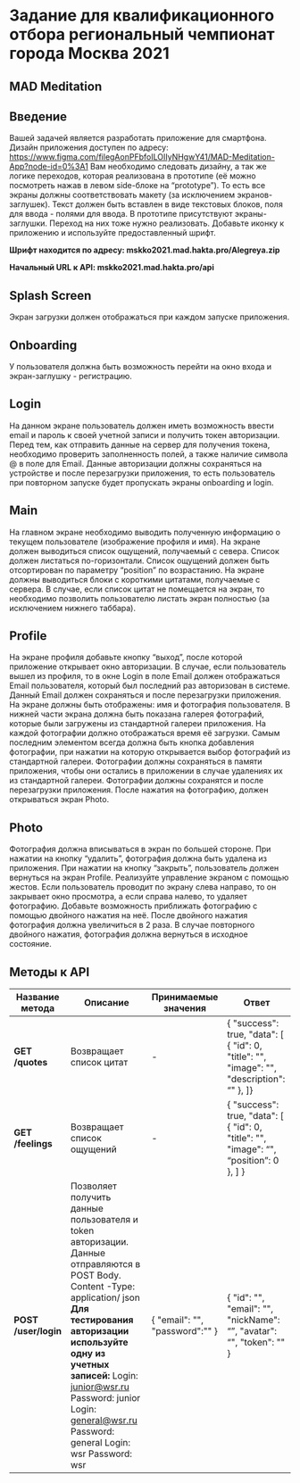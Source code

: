 # Задание для квалификационного отбора региональный чемпионат города Москва 2021

## MAD Meditation

## **Введение** 
Вашей задачей является разработать приложение для смартфона. Дизайн 
приложения доступен по адресу: https://www.figma.com/filegAonPFbfoILOIIyNHgwY41/MAD-Meditation-App?node-id=0%3A1
Вам необходимо следовать дизайну, а так же логике переходов, которая реализована в 
прототипе (её можно посмотреть нажав в левом side-блоке на “prototype”). То есть все 
экраны должны соответствовать макету (за исключением экранов-заглушек). Текст должен 
быть вставлен в виде текстовых блоков, поля для ввода - полями для ввода. 
В прототипе присутствуют экраны-заглушки. Переход на них тоже нужно реализовать. 
Добавьте иконку к приложению и используйте предоставленный шрифт. 

**Шрифт находится по адресу: mskko2021.mad.hakta.pro/Alegreya.zip**

**Начальный URL к API: mskko2021.mad.hakta.pro/api**

## **Splash Screen**
Экран загрузки должен отображаться при каждом запуске приложения.
## **Onboarding** 
У пользователя должна быть возможность перейти на окно входа и экран-заглушку -
регистрацию. 
## **Login**
На данном экране пользователь должен иметь возможность ввести email и пароль к своей 
учетной записи и получить токен авторизации. 
Перед тем, как отправить данные на сервер для получения токена, необходимо проверить 
заполненность полей, а также наличие символа @ в поле для Email. 
Данные авторизации должны сохраняться на устройстве и после перезагрузки приложения, 
то есть пользователь при повторном запуске будет пропускать экраны onboarding и login.
## **Main**
На главном экране необходимо выводить полученную информацию о текущем пользователе 
(изображение профиля и имя). 
На экране должен выводиться список ощущений, получаемый с севера. Список должен 
листаться по-горизонтали. Список ощущений должен быть отсортирован по параметру 
“position” по возрастанию. 
На экране должны выводиться блоки с короткими цитатами, получаемые с сервера. В 
случае, если список цитат не помещается на экран, то необходимо позволить 
пользователю листать экран полностью (за исключением нижнего таббара). 
## **Profile**
На экране профиля добавьте кнопку “выход”, после которой приложение открывает окно 
авторизации. 
В случае, если пользователь вышел из профиля, то в окне Login в поле Email должен 
отображаться Email пользователя, который был последний раз авторизован в системе. 
Данный Email должен сохраняться и после перезагрузки приложения. 
На экране должны быть отображены: имя и фотография пользователя. 
В нижней части экрана должна быть показана галерея фотографий, которые были 
загружены из стандартной галереи приложения. На каждой фотографии должно 
отображаться время её загрузки. Самым последним элементом всегда должна быть кнопка 
добавления фотографии, при нажатии на которую открывается выбор фотографий из 
стандартной галереи. Фотографии должны сохраняться в памяти приложения, чтобы они 
остались в приложении в случае удалениях их из стандартной галереи. Фотографии должны 
сохранятся и после перезагрузки приложения.
После нажатия на фотографию, должен открываться экран Photo.
## **Photo**
Фотография должна вписываться в экран по большей стороне. 
При нажатии на кнопку “удалить”, фотография должна быть удалена из приложения.
При нажатии на кнопку “закрыть”, пользователь должен вернуться на экран Profile. 
Реализуйте управление экраном с помощью жестов. Если пользователь проводит по экрану 
слева направо, то он закрывает окно просмотра, а если справа налево, то удаляет 
фотографию. 
Добавьте возможность приближать фотографию с помощью двойного нажатия на неё. 
После двойного нажатия фотография должна увеличиться в 2 раза. В случае повторного 
двойного нажатия, фотография должна вернуться в исходное состояние.

## Методы к API
| **Название метода**  | **Описание**                                                                                                                                                                                                                                                                                                   | **Принимаемые значения**       | **Ответ**                                                                                 |
|----------------------|----------------------------------------------------------------------------------------------------------------------------------------------------------------------------------------------------------------------------------------------------------------------------------------------------------------|--------------------------------|-------------------------------------------------------------------------------------------|
| **GET /quotes**      | Возвращает список цитат                                                                                                                                                                                                                                                                                        | -                              | { "success": true, "data": [ { "id": 0, "title": "", "image": "", "description": “" }, ]} |
| **GET /feelings**    | Возвращает список ощущений                                                                                                                                                                                                                                                                                     | -                              | { "success": true, "data": [ { "id": 0, "title": "", "image": “", “position”: 0 }, ] }    |
| **POST /user/login** | Позволяет получить данные пользователя и token авторизации. Данные отправляются в POST Body. Content -Type: application/ json  **Для тестирования авторизации используйте одну из учетных записей:**  Login: junior@wsr.ru Password: junior  Login: general@wsr.ru Password: general  Login: wsr Password: wsr | { "email": "", "password":"" } | { "id": "", "email": "", "nickName": “”, "avatar": “", "token": "" }                      |